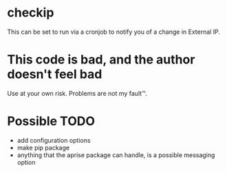 # checkip
This can be set to run via a cronjob to notify you of a change in External IP.


# This code is bad, and the author doesn't feel bad
Use at your own risk. Problems are not my fault™.


# Possible TODO
* add configuration options
* make pip package
* anything that the aprise package can handle, is a possible messaging option
